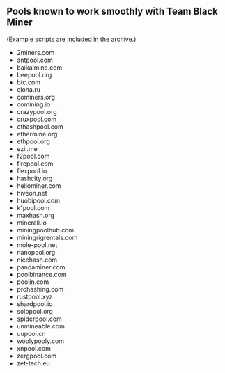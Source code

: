 ## Pools known to work smoothly with Team Black Miner

(Example scripts are included in the archive.)

* 2miners.com
* antpool.com
* baikalmine.com
* beepool.org
* btc.com
* clona.ru
* cominers.org
* comining.io
* crazypool.org
* cruxpool.com
* ethashpool.com
* ethermine.org
* ethpool.org
* ezil.me
* f2pool.com
* firepool.com
* flexpool.io
* hashcity.org
* hellominer.com
* hiveon.net
* huobipool.com
* k1pool.com
* maxhash.org
* minerall.io
* miningpoolhub.com
* miningrigrentals.com
* mole-pool.net
* nanopool.org
* nicehash.com
* pandaminer.com
* poolbinance.com
* poolin.com
* prohashing.com
* rustpool.xyz
* shardpool.io
* solopool.org
* spiderpool.com
* unmineable.com
* uupool.cn
* woolypooly.com
* xnpool.com
* zergpool.com
* zet-tech.eu
